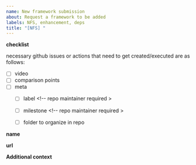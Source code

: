 ```yaml
---
name: New framework submission
about: Request a framework to be added
labels: NFS, enhancement, deps
title: "[NFS] "
---
```


<!-- please don't delete the checklist section -->
**checklist**

necessary github issues or actions that need to get created/executed are as follows:

- [ ] video
- [ ] comparison points <!-- optional if new comparison points come with this new framework submission -->
- [ ] meta
  - [ ] label <!-- repo maintainer required >
  - [ ] milestone <!-- repo maintainer required >
  - [ ] folder to organize in repo


<!-- please add the name, so I know what the framework is :) -->
**name**


<!-- please put a url to the where the C2 framework can be found (i.e. website, github repo, etc...) -->
**url**


<!-- please add any additional context, that you know, about the framework, and if you don't know any information about this then just ignore this section.
examples would be as follows:
- link to where you found out about the framework
- method of communication and link to communication method
- who is the author (if that isn't apparent (twitter handle?))
- why you personally like to use this C2 framework
-->
**Additional context**
